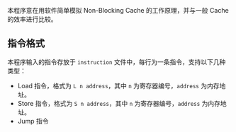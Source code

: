 
本程序意在用软件简单模拟 Non-Blocking Cache 的工作原理，并与一般 Cache 的效率进行比较。

## 指令格式

本程序输入的指令存放于 `instruction` 文件中，每行为一条指令，支持以下几种类型：

- Load 指令，格式为 `L n address`，其中 `n` 为寄存器编号，`address` 为内存地址。
- Store 指令，格式为 `S n address`，其中 `n` 为寄存器编号，`address` 为内存地址。
- Jump 指令

